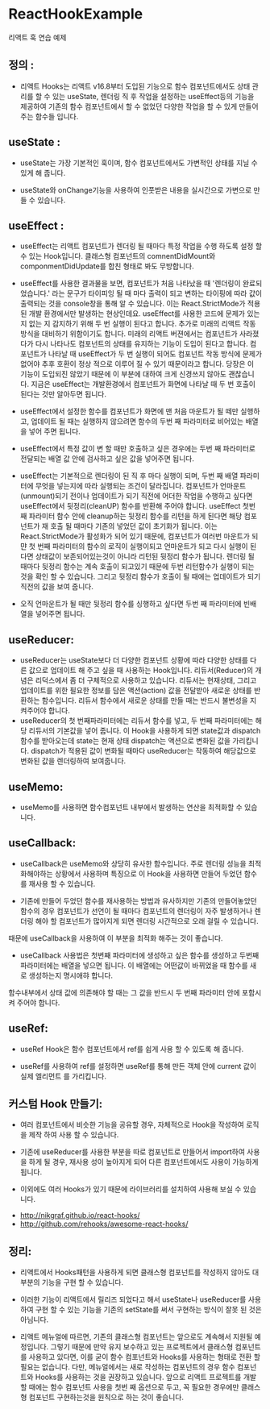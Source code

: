 # ReactHookExample

리액트 훅 연습 예제

## 정의 :

- 리액트 Hooks는 리액트 v16.8부터 도입된 기능으로 함수 컴포넌트에서도 상태 관리를 할 수 있는 useState, 렌더링 직 후 작업을 설정하는 useEffect등의 기능을 제공하여 기존의 함수 컴포넌트에서 할 수 없었던 다양한 작업을 할 수 있게 만들어 주는 함수들 입니다.

## useState :

- useState는 가장 기본적인 훅이며, 함수 컴포넌트에서도 가변적인 상태를 지닐 수 있게 해 줍니다.

- useState와 onChange기능을 사용하여 인풋받은 내용을 실시간으로 가변으로 만들 수 있습니다.

## useEffect :

- useEffect는 리액트 컴포넌트가 렌더링 될 때마다 특정 작업을 수행 하도록 설정 할 수 있는 Hook입니다. 클래스형 컴포넌트의 comnentDidMount와 componmentDidUpdate를 합친 형태로 봐도 무방합니다.

- useEffect를 사용한 결과물을 보면, 컴포넌트가 처음 나타났을 때 '렌더링이 완료되었습니다.' 라는 문구가 타이피잉 될 때 마다 출력이 되고 변하는 타이핑에 따라 값이 출력되는 것을 console창을 통해 알 수 있습니다.
  이는 React.StrictMode가 적용 된 개발 환경에서만 발생하는 현상인데요. useEffect를 사용한 코드에 문제가 있는 지 없는 지 감지하기 위해 두 번 실행이 된다고 합니다. 추가로 미래의 리액트 작동방식을 대비하기 위함이기도 합니다. 미래의 리액트 버젼에서는 컴포넌트가 사라졌다가 다시 나타나도 컴포넌트의 상태를 유지하는 기능이 도입이 된다고 합니다. 컴포넌트가 나타날 때 useEffect가 두 번 실행이 되어도 컴포넌트 작동 방식에 문제가 없어야 추후 호환이 정상 적으로 이루어 질 수 있기 때문이라고 합니다. 당장은 이 기능이 도입되진 않았기 때문에 이 부분에 대하여 크게 신경쓰지 않아도 괜찮습니다. 지금은 useEffect는 개발환경에서 컴포넌트가 화면에 나타날 때 두 번 호출이 된다는 것만 알아두면 됩니다.

- useEffect에서 설정한 함수를 컴포넌트가 화면에 맨 처음 마운트가 될 떼만 실행하고, 업데이트 될 때는 실행하지 않으려면 함수의 두번 째 파라미터로 비어있는 배열을 넣어 주면 됩니다.

- useEffect에서 특정 값이 변 할 때만 호출하고 싶은 경우에는 두번 째 파라미터로 전달되는 배열 값 안에 검사하고 싶은 값을 넣어주면 됩니다.

- useEffect는 기본적으로 렌더링이 된 직 후 마다 실행이 되며, 두번 째 배열 파라미터에 무엇을 넣는지에 따라 실행되는 조건이 달라집니다. 컴포넌트가 언마운트(unmount)되기 전이나 업데이트가 되기 직전에 어더한 작업을 수행하고 싶다면 useEffect에서 뒷정리(cleanUP) 함수를 반환해 주어야 합니다.
  useEffect 첫번 째 파라미터 함수 안에 cleanup하는 뒷정리 함수를 리턴을 하게 된다면 해당 컴포넌트가 재 호출 될 때마다 기존의 넣었던 값이 초기화가 됩니다. 이는 React.StrictMode가 활성화가 되어 있기 때문에, 컴포넌트가 여러번 마운트가 되먄 첫 번째 파라미터의 함수의 로직이 실행이되고 언마운트가 되고 다시 실행이 된다면 상태값이 보존되어있는것이 아니라 리턴된 뒷정리 함수가 됩니다.
  렌더링 될 때마다 뒷정리 함수는 계속 호출이 되고있기 때문에 두번 리턴함수가 실행이 되는 것을 확인 할 수 있습니다. 그리고 뒷정리 함수가 호출이 될 때에는 업데이트가 되기 직전의 값을 보여 줍니다.

- 오직 언마운트가 될 때만 뒷정리 함수를 싱행하고 싶다면 두번 째 파라미터에 빈배열을 넣어주면 됩니다.

## useReducer:

- useReducer는 useState보다 더 다양한 컴포넌트 상황에 따라 다양한 상태를 다른 값으로 업데이트 해 주고 싶을 때 사용하는 Hook입니다. 리듀서(Reducer)의 개념은 리덕스에서 좀 더 구체적으로 사용하고 있습니다.
  리듀서는 현재상태, 그리고 업데이트를 위한 필요한 정보를 담은 액션(action) 값을 전달받아 새로운 상태를 반환하는 함수입니다.
  리듀서 함수에서 새로운 상태를 만들 때는 반드시 불변성을 지켜주어야 합니다.
- useReducer의 첫 번째파라미터에는 리듀서 함수를 넣고, 두 번째 파라미터에는 해당 리듀서의 기본값을 넣어 줍니다. 이 Hook을 사용하게 되면 state값과 dispatch 함수를 받아오는데 state는 현재 상태 dispatch는 액션으로 변화된 값을 가리킵니다. dispatch가 적용된 값이 변화될 때마다 useReducer는 작동하여 해당값으로 변화된 값을 렌더링하여 보여줍니다.

## useMemo:

- useMemo를 사용하면 함수컴포넌트 내부에서 발생하는 연산을 최적화할 수 있습니다.

## useCallback:

- useCallback은 useMemo와 상당히 유사한 함수입니다. 주로 렌더링 성능을 최적화해야하는 상황에서 사용하며 특징으로 이 Hook을 사용하면 만들어 두었던 함수를 재사용 할 수 있습니다.

- 기존에 만들어 두었던 함수를 재사용하는 방법과 유사하지만 기존의 만들어놓았던 함수의 경우 컴포넌트가 선언이 될 때마다 컴포넌트의 렌더링이 자주 발생하거나 렌더링 해야 할 컴포넌트가 많아지게 되면 렌더링 시간적으로 오래 걸릴 수 있습니다.

때문에 useCallback을 사용하여 이 부분을 최적화 해주는 것이 좋습니다.

- useCallback 사용법은 첫번째 파라미터에 생성하고 싶은 함수를 생성하고 두번째 파라미터에는 배열을 넣으면 됩니다. 이 배열에는 어떤값이 바뀌었을 때 함수를 새로 생성하는지 명시애햐 합니다.

함수내부에서 상태 값에 의존해야 할 때는 그 값을 반드시 두 번째 파라미터 안에 포함시켜 주어야 합니다.

## useRef:

- useRef Hook은 함수 컴포넌트에서 ref를 쉽게 사용 할 수 있도록 해 줍니다.

- useRef를 사용하여 ref를 설정하면 useRef를 통해 만든 객체 안에 current 값이 실제 엘리먼트 를 가리킵니다.

## 커스텀 Hook 만들기:

- 여러 컴포넌트에서 비슷한 기능을 공유할 경우, 자체적으로 Hook을 작성하여 로직을 제작 하여 사용 할 수 있습니다.

- 기존에 useReducer를 사용한 부분을 따로 컴포넌트로 만들어서 import하여 사용을 하게 될 경우, 재사용 성이 높아지게 되어 다른 컴포넌트에서도 사용이 가능하게 됩니다.

- 이외에도 여러 Hooks가 있기 때문에 라이브러리를 설치하여 사용해 보실 수 있습니다.

* http://nikgraf.github.io/react-hooks/
* http://github.com/rehooks/awesome-react-hooks/

## 정리:

- 리액트에서 Hooks패턴을 사용하게 되면 클래스형 컴포넌트를 작성하지 않아도 대부분의 기능을 구현 할 수 있습니다.

- 이러한 기능이 리액트에서 릴리즈 되었다고 해서 useState나 useReducer를 사용하여 구현 할 수 있는 기능을 기존의 setState를 써서 구현하는 방식이 잘못 된 것은 아님니다.

- 리액트 메뉴얼에 따르면, 기존의 클래스형 컴포넌트는 앞으로도 계속해서 지원될 예정입니다. 그렇기 때문에 만약 유지 보수하고 있는 프로젝트에서 클래스형 컴포넌트를 사용하고 있다면, 이를 굳이 함수 컴포넌트와 Hooks를 사용하는 형태로 전환 할 필요는 없습니다. 다만, 메뉴얼에서는 새로 작성하는 컴포넌트의 경우 함수 컴포넌트와 Hooks를 사용하는 것을 권장하고 있습니다. 앞으로 리액트 프로젝트를 개발할 때에는 함수 컴포넌트 사용을 첫번 째 옵션으로 두고, 꼭 필요한 경우에만 클래스형 컴포넌트 구현하는것을 원칙으로 하는 것이 좋습니다.
